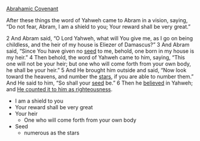 [Abrahamic Covenant](Abrahamic%20Covenant.md)

After these things the word of Yahweh came to Abram in a vision, saying,
“Do not fear, Abram,
I am a shield to you;
Your reward shall be very great.”

2 And Abram said, “O Lord Yahweh, what will You give me, as I go on being childless, and the heir of my house is Eliezer of Damascus?” 3 And Abram said, “Since You have given no [seed](seed) to me, behold, one born in my house is my heir.” 4 Then behold, the word of Yahweh came to him, saying, “This one will not be your heir; but one who will come forth from your own body, he shall be your heir.” 5 And He brought him outside and said, “Now look toward the heavens, and number the [stars](stars), if you are able to number them.” And He said to him, “So shall your [seed](seed) be.” 6 Then he [believed](believed) in Yahweh; and [He counted it to him as righteousness](He%20counted%20it%20to%20him%20as%20righteousness).

- I am a shield to you
- Your reward shall be very great
- Your heir
	- One who will come forth from your own body
- Seed
	- numerous as the stars